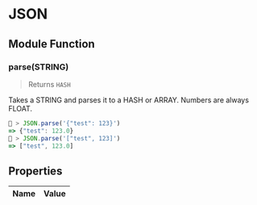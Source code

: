 # JSON




## Module Function

### parse(STRING)
> Returns `HASH`

Takes a STRING and parses it to a HASH or ARRAY. Numbers are always FLOAT.


```js
🚀 > JSON.parse('{"test": 123}')
=> {"test": 123.0}
🚀 > JSON.parse('["test", 123]')
=> ["test", 123.0]
```



## Properties
| Name | Value |
| ---- | ----- |
